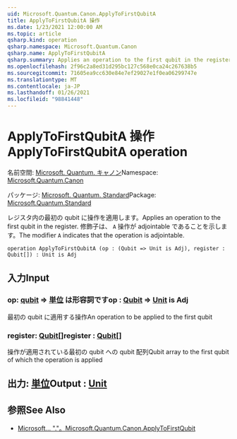 ```yaml
---
uid: Microsoft.Quantum.Canon.ApplyToFirstQubitA
title: ApplyToFirstQubitA 操作
ms.date: 1/23/2021 12:00:00 AM
ms.topic: article
qsharp.kind: operation
qsharp.namespace: Microsoft.Quantum.Canon
qsharp.name: ApplyToFirstQubitA
qsharp.summary: Applies an operation to the first qubit in the register. The modifier `A` indicates that the operation is adjointable.
ms.openlocfilehash: 2f96c2a8ed31d295bc127c568e0ca24c267638b5
ms.sourcegitcommit: 71605ea9cc630e84e7ef29027e1f0ea06299747e
ms.translationtype: MT
ms.contentlocale: ja-JP
ms.lasthandoff: 01/26/2021
ms.locfileid: "98841448"
---
```

# <a name="applytofirstqubita-operation"></a><span data-ttu-id="8f2f1-102">ApplyToFirstQubitA 操作</span><span class="sxs-lookup"><span data-stu-id="8f2f1-102">ApplyToFirstQubitA operation</span></span>

<span data-ttu-id="8f2f1-103">名前空間: [Microsoft. Quantum. キャノン](xref:Microsoft.Quantum.Canon)</span><span class="sxs-lookup"><span data-stu-id="8f2f1-103">Namespace: [Microsoft.Quantum.Canon](xref:Microsoft.Quantum.Canon)</span></span>

<span data-ttu-id="8f2f1-104">パッケージ: [Microsoft. Quantum. Standard](https://nuget.org/packages/Microsoft.Quantum.Standard)</span><span class="sxs-lookup"><span data-stu-id="8f2f1-104">Package: [Microsoft.Quantum.Standard](https://nuget.org/packages/Microsoft.Quantum.Standard)</span></span>


<span data-ttu-id="8f2f1-105">レジスタ内の最初の qubit に操作を適用します。</span><span class="sxs-lookup"><span data-stu-id="8f2f1-105">Applies an operation to the first qubit in the register.</span></span>
<span data-ttu-id="8f2f1-106">修飾子は、 `A` 操作が adjointable であることを示します。</span><span class="sxs-lookup"><span data-stu-id="8f2f1-106">The modifier `A` indicates that the operation is adjointable.</span></span>

```qsharp
operation ApplyToFirstQubitA (op : (Qubit => Unit is Adj), register : Qubit[]) : Unit is Adj
```


## <a name="input"></a><span data-ttu-id="8f2f1-107">入力</span><span class="sxs-lookup"><span data-stu-id="8f2f1-107">Input</span></span>

### <a name="op--qubit--unit--is-adj"></a><span data-ttu-id="8f2f1-108">op: [qubit](xref:microsoft.quantum.lang-ref.qubit) => [単位](xref:microsoft.quantum.lang-ref.unit)  は形容詞です</span><span class="sxs-lookup"><span data-stu-id="8f2f1-108">op : [Qubit](xref:microsoft.quantum.lang-ref.qubit) => [Unit](xref:microsoft.quantum.lang-ref.unit)  is Adj</span></span>

<span data-ttu-id="8f2f1-109">最初の qubit に適用する操作</span><span class="sxs-lookup"><span data-stu-id="8f2f1-109">An operation to be applied to the first qubit</span></span>


### <a name="register--qubit"></a><span data-ttu-id="8f2f1-110">register: [Qubit](xref:microsoft.quantum.lang-ref.qubit)[]</span><span class="sxs-lookup"><span data-stu-id="8f2f1-110">register : [Qubit](xref:microsoft.quantum.lang-ref.qubit)[]</span></span>

<span data-ttu-id="8f2f1-111">操作が適用されている最初の qubit への qubit 配列</span><span class="sxs-lookup"><span data-stu-id="8f2f1-111">Qubit array to the first qubit of which the operation is applied</span></span>



## <a name="output--unit"></a><span data-ttu-id="8f2f1-112">出力: [単位](xref:microsoft.quantum.lang-ref.unit)</span><span class="sxs-lookup"><span data-stu-id="8f2f1-112">Output : [Unit](xref:microsoft.quantum.lang-ref.unit)</span></span>



## <a name="see-also"></a><span data-ttu-id="8f2f1-113">参照</span><span class="sxs-lookup"><span data-stu-id="8f2f1-113">See Also</span></span>

- [<span data-ttu-id="8f2f1-114">Microsoft... "."。</span><span class="sxs-lookup"><span data-stu-id="8f2f1-114">Microsoft.Quantum.Canon.ApplyToFirstQubit</span></span>](xref:Microsoft.Quantum.Canon.ApplyToFirstQubit)